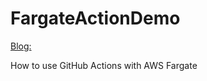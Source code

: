 # FargateActionDemo

[Blog:](https://aws.amazon.com/blogs/opensource/github-actions-aws-fargate/)

How to use GitHub Actions with AWS Fargate
